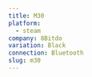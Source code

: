```yaml
---
title: M30
platform:
  - steam
company: 8Bitdo
variation: Black
connection: Bluetooth
slug: m30
---
```

